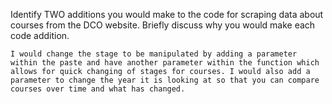 Identify TWO additions you would make to the code for scraping data about courses from the DCO website. Briefly discuss why you would make each code addition.

```
I would change the stage to be manipulated by adding a parameter within the paste and have another parameter within the function which allows for quick changing of stages for courses. I would also add a parameter to change the year it is looking at so that you can compare courses over time and what has changed.
```
